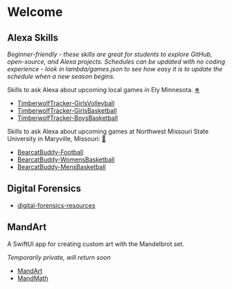 # Welcome

## Alexa Skills

_Beginner-friendly - 
these skills are great for students to explore GitHub, open-source, and Alexa projects. 
Schedules can be updated with no coding experience - 
look in lambda/games.json to see how easy it is to update the schedule when a new season begins._ 

Skills to ask Alexa about upcoming local games in Ely Minnesota. [❄](https://www.wunderground.com/forecast/us/mn/ely)

- [TimberwolfTracker-GirlsVolleyball](https://github.com/denisecase/TimberwolfTracker-GirlsVolleyball)
- [TimberwolfTracker-GirlsBasketball](https://github.com/denisecase/TimberwolfTracker-GirlsBasketball)
- [TimberwolfTracker-BoysBasketball](https://github.com/denisecase/TimberwolfTracker-BoysBasketball)

Skills to ask Alexa about upcoming games at Northwest Missouri State University in Maryville, Missouri: [🐾](https://nwmissouri.edu/)

- [BearcatBuddy-Football](https://github.com/denisecase/BearcatBuddy-Football)
- [BearcatBuddy-WomensBasketball](https://github.com/denisecase/BearcatBuddy-WomensBasketball)
- [BearcatBuddy-MensBasketball](https://github.com/denisecase/BearcatBuddy-MensBasketball)


## Digital Forensics

- [digital-forensics-resources](https://github.com/denisecase/digital-forensics-resources)


## MandArt

A SwiftUI app for creating custom art with the Mandelbrot set.

_Temporarily private, will return soon_

- [MandArt](https://github.com/denisecase/MandArt) 
- [MandMath](https://github.com/denisecase/MandArt)


